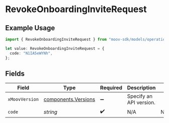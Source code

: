 # RevokeOnboardingInviteRequest

## Example Usage

```typescript
import { RevokeOnboardingInviteRequest } from "moov-sdk/models/operations";

let value: RevokeOnboardingInviteRequest = {
  code: "N1IA5eWYNh",
};
```

## Fields

| Field                                                      | Type                                                       | Required                                                   | Description                                                | Example                                                    |
| ---------------------------------------------------------- | ---------------------------------------------------------- | ---------------------------------------------------------- | ---------------------------------------------------------- | ---------------------------------------------------------- |
| `xMoovVersion`                                             | [components.Versions](../../models/components/versions.md) | :heavy_minus_sign:                                         | Specify an API version.                                    |                                                            |
| `code`                                                     | *string*                                                   | :heavy_check_mark:                                         | N/A                                                        | N1IA5eWYNh                                                 |